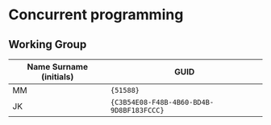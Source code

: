 # Concurrent programming

## Working Group

| Name Surname (initials) | GUID                                     |
| ----------------------- | ---------------------------------------- |
| MM                      | `{51588}`                                |
| JK                      | `{C3B54E08-F48B-4B60-BD4B-9D8BF183FCCC}` |
